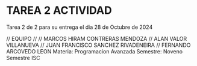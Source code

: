 # TAREA 2 ACTIVIDAD
Tarea 2 de 2 para su entrega el dia 28 de Octubre de 2024

// EQUIPO 
// 
// MARCOS HIRAM CONTRERAS MENDOZA
// ALAN VALOR VILLANUEVA
// JUAN FRANCISCO SANCHEZ RIVADENEIRA
// FERNANDO ARCOVEDO LEON
Materia: Programacion Avanzada 
Semestre: Noveno Semestre 
ISC
